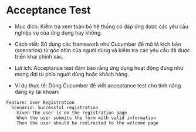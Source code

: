 # Acceptance Test
- Mục đích: Kiểm tra xem toàn bộ hệ thống có đáp ứng được các yêu cầu nghiệp vụ của ứng dụng hay không.

- Cách viết: Sử dụng các framework như Cucumber để mô tả kịch bản (scenarios) từ góc nhìn của người dùng và kiểm tra các yêu cầu đã được triển khai chính xác.

- Lợi ích: Acceptance test đảm bảo rằng ứng dụng hoạt động đúng như mong đợi từ phía người dùng hoặc khách hàng.

- Ví dụ thực tế:
Dùng Cucumber để viết acceptance test cho tính năng đăng ký tài khoản:

```
Feature: User Registration
  Scenario: Successful registration
    Given the user is on the registration page
    When the user submits the form with valid information
    Then the user should be redirected to the welcome page
```